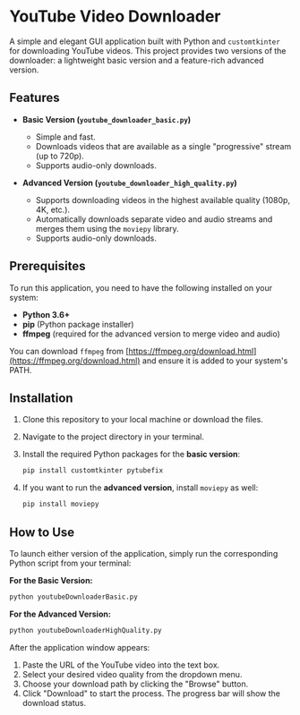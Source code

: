 # YouTube Video Downloader

A simple and elegant GUI application built with Python and `customtkinter` for downloading YouTube videos. This project provides two versions of the downloader: a lightweight basic version and a feature-rich advanced version.

## Features

  - **Basic Version (`youtube_downloader_basic.py`)**

      - Simple and fast.
      - Downloads videos that are available as a single "progressive" stream (up to 720p).
      - Supports audio-only downloads.

  - **Advanced Version (`youtube_downloader_high_quality.py`)**

      - Supports downloading videos in the highest available quality (1080p, 4K, etc.).
      - Automatically downloads separate video and audio streams and merges them using the `moviepy` library.
      - Supports audio-only downloads.

## Prerequisites

To run this application, you need to have the following installed on your system:

  - **Python 3.6+**
  - **pip** (Python package installer)
  - **ffmpeg** (required for the advanced version to merge video and audio)

You can download `ffmpeg` from [https://ffmpeg.org/download.html](https://ffmpeg.org/download.html) and ensure it is added to your system's PATH.

## Installation

1.  Clone this repository to your local machine or download the files.

2.  Navigate to the project directory in your terminal.

3.  Install the required Python packages for the **basic version**:

    ```bash
    pip install customtkinter pytubefix
    ```

4.  If you want to run the **advanced version**, install `moviepy` as well:

    ```bash
    pip install moviepy
    ```

## How to Use

To launch either version of the application, simply run the corresponding Python script from your terminal:

**For the Basic Version:**

```bash
python youtubeDownloaderBasic.py
```

**For the Advanced Version:**

```bash
python youtubeDownloaderHighQuality.py
```

After the application window appears:

1.  Paste the URL of the YouTube video into the text box.
2.  Select your desired video quality from the dropdown menu.
3.  Choose your download path by clicking the "Browse" button.
4.  Click "Download" to start the process. The progress bar will show the download status.
